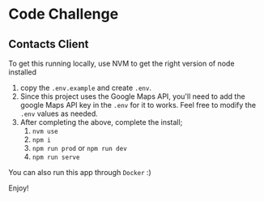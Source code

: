 # Code Challenge
## Contacts Client

To get this running locally, use NVM to get the right version of node installed
1. copy the `.env.example` and create `.env`.
1. Since this project uses the Google Maps API, you'll need to add the google
 Maps API key in the `.env` for it to works. Feel free to modify the `.env` values
 as needed.
1. After completing the above, complete the install;
   1. `nvm use`
   1. `npm i`
   1. `npm run prod` or `npm run dev`
   1. `npm run serve`

You can also run this app through `Docker` :)


Enjoy!
